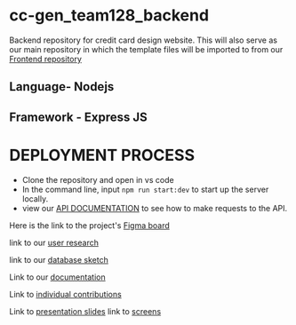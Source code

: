 # cc-gen_team128_backend
Backend repository for credit card design website.
This will also serve as our main repository in which the template files will be imported to
from our [Frontend repository](https://github.com/zuri-training/cc-gen_team128_frontend)

## Language- Nodejs
## Framework - Express JS

# DEPLOYMENT PROCESS
- Clone the repository and open in vs code
- In the command line, input `npm run start:dev` to start up the server locally. 
- view our [API DOCUMENTATION](https://documenter.getpostman.com/view/21602276/VUjMo5vw) to see how to make requests to the API. 


Here is the link to the project's [Figma board](https://www.figma.com/file/LdGc8lbpgUf0qdofxwa0e8/Proj_team_128?node-id=0%3A1) 

link to our [user research](https://www.figma.com/file/6Y76LpFlCDB4gD1FogQIQt/Proj_team_128?node-id=0%3A1)

link to our [database sketch](https://dbdiagram.io/d/62dc497e0d66c7465537c6a7)

Link to our [documentation](https://docs.google.com/document/d/1ZnLUCBjUNMblIwR58OmZkvLMHSPpoMAgKWLKpoGx-zs/edit?usp=sharing)

Link to [individual contributions](https://docs.google.com/spreadsheets/d/1QLp4YW93r8Ha7Lt3syzdXHzdnVfuNkRMt9aSHMIt6OQ/edit?usp=drivesdk) 

Link to [presentation slides](https://www.figma.com/proto/LdGc8lbpgUf0qdofxwa0e8/Proj_team_128?page-id=452%3A284&node-id=460%3A1471&viewport=701%2C-783%2C0.55&scaling=contain&starting-point-node-id=453%3A336)
link to [screens](https://www.figma.com/file/LdGc8lbpgUf0qdofxwa0e8/Proj_team_128?node-id=43%3A1669)
